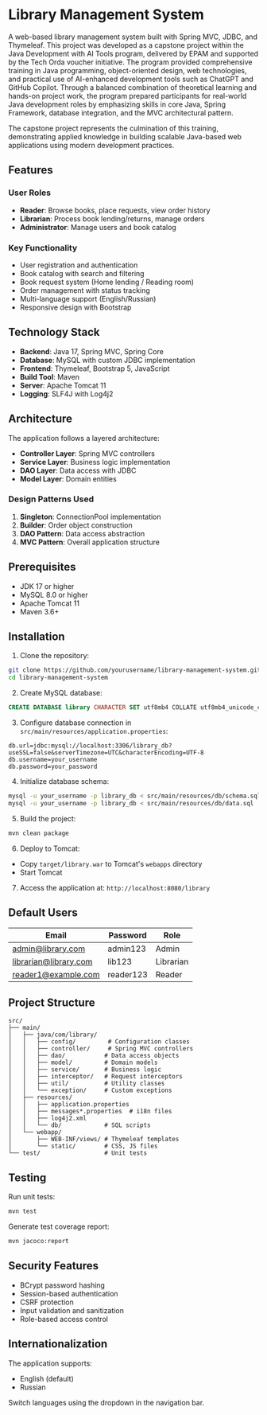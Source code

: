 # Library Management System

A web-based library management system built with Spring MVC, JDBC, and Thymeleaf. This project was developed as a capstone project within the Java Development with AI Tools program, delivered by EPAM and supported by the Tech Orda voucher initiative. The program provided comprehensive training in Java programming, object-oriented design, web technologies, and practical use of AI-enhanced development tools such as ChatGPT and GitHub Copilot. Through a balanced combination of theoretical learning and hands-on project work, the program prepared participants for real-world Java development roles by emphasizing skills in core Java, Spring Framework, database integration, and the MVC architectural pattern.

The capstone project represents the culmination of this training, demonstrating applied knowledge in building scalable Java-based web applications using modern development practices.

## Features

### User Roles
- **Reader**: Browse books, place requests, view order history
- **Librarian**: Process book lending/returns, manage orders
- **Administrator**: Manage users and book catalog

### Key Functionality
- User registration and authentication
- Book catalog with search and filtering
- Book request system (Home lending / Reading room)
- Order management with status tracking
- Multi-language support (English/Russian)
- Responsive design with Bootstrap

## Technology Stack

- **Backend**: Java 17, Spring MVC, Spring Core
- **Database**: MySQL with custom JDBC implementation
- **Frontend**: Thymeleaf, Bootstrap 5, JavaScript
- **Build Tool**: Maven
- **Server**: Apache Tomcat 11
- **Logging**: SLF4J with Log4j2

## Architecture

The application follows a layered architecture:
- **Controller Layer**: Spring MVC controllers
- **Service Layer**: Business logic implementation
- **DAO Layer**: Data access with JDBC
- **Model Layer**: Domain entities

### Design Patterns Used
1. **Singleton**: ConnectionPool implementation
2. **Builder**: Order object construction
3. **DAO Pattern**: Data access abstraction
4. **MVC Pattern**: Overall application structure

## Prerequisites

- JDK 17 or higher
- MySQL 8.0 or higher
- Apache Tomcat 11
- Maven 3.6+

## Installation

1. Clone the repository:
```bash
git clone https://github.com/yourusername/library-management-system.git
cd library-management-system
```

2. Create MySQL database:
```sql
CREATE DATABASE library CHARACTER SET utf8mb4 COLLATE utf8mb4_unicode_ci;
```

3. Configure database connection in `src/main/resources/application.properties`:
```properties
db.url=jdbc:mysql://localhost:3306/library_db?useSSL=false&serverTimezone=UTC&characterEncoding=UTF-8
db.username=your_username
db.password=your_password
```

4. Initialize database schema:
```bash
mysql -u your_username -p library_db < src/main/resources/db/schema.sql
mysql -u your_username -p library_db < src/main/resources/db/data.sql
```

5. Build the project:
```bash
mvn clean package
```

6. Deploy to Tomcat:
- Copy `target/library.war` to Tomcat's `webapps` directory
- Start Tomcat

7. Access the application at: `http://localhost:8080/library`

## Default Users

| Email | Password | Role |
|-------|----------|------|
| admin@library.com | admin123 | Admin |
| librarian@library.com | lib123 | Librarian |
| reader1@example.com | reader123 | Reader |

## Project Structure

```
src/
├── main/
│   ├── java/com/library/
│   │   ├── config/         # Configuration classes
│   │   ├── controller/     # Spring MVC controllers
│   │   ├── dao/           # Data access objects
│   │   ├── model/         # Domain models
│   │   ├── service/       # Business logic
│   │   ├── interceptor/   # Request interceptors
│   │   ├── util/          # Utility classes
│   │   └── exception/     # Custom exceptions
│   ├── resources/
│   │   ├── application.properties
│   │   ├── messages*.properties  # i18n files
│   │   ├── log4j2.xml
│   │   └── db/            # SQL scripts
│   └── webapp/
│       ├── WEB-INF/views/ # Thymeleaf templates
│       └── static/        # CSS, JS files
└── test/                  # Unit tests
```

## Testing

Run unit tests:
```bash
mvn test
```

Generate test coverage report:
```bash
mvn jacoco:report
```

## Security Features

- BCrypt password hashing
- Session-based authentication
- CSRF protection
- Input validation and sanitization
- Role-based access control

## Internationalization

The application supports:
- English (default)
- Russian

Switch languages using the dropdown in the navigation bar.

